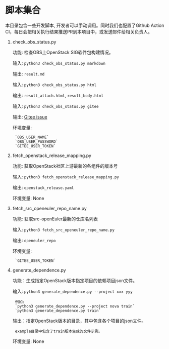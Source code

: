 # 脚本集合

本目录包含一些开发脚本, 开发者可以手动调用。同时我们也配置了Github Action CI，每日会把相关执行结果推送PR到本项目中，或发送邮件给相关负责人。

1. check_obs_status.py

    功能: 检查OBS上OpenStack SIG软件包构建情况。

    输入: `python3 check_obs_status.py markdown`

    输出: `result.md`

    输入: `python3 check_obs_status.py html`

    输出: `result_attach.html`, `result_body.html`

    输入: `python3 check_obs_status.py gitee`

    输出: [Gitee issue](https://gitee.com/openeuler/openstack/issues)

    环境变量:

        `OBS_USER_NAME`
        `OBS_USER_PASSWORD`
        `GITEE_USER_TOKEN`

2. fetch_openstack_release_mapping.py

    功能: 获取OpenStack社区上游最新的各组件的版本号

    输入: `python3 fetch_openstack_release_mapping.py`

    输出: `openstack_release.yaml`

    环境变量: None

3. fetch_src_openeuler_repo_name.py

    功能: 获取src-openEuler最新的仓库名列表

    输入: `python3 fetch_src_openeuler_repo_name.py`

    输出: `openeuler_repo`

    环境变量:

        `GITEE_USER_TOKEN`

4. generate_dependence.py

    功能：生成指定OpenStack版本指定项目的依赖项目json文件。

    输入: `python3 generate_dependence.py --project xxx yyy`

        例如:
        `python3 generate_dependence.py --project nova train`
        `python3 generate_dependence.py train`

    输出：指定OpenStack版本的目录，其中包含各个项目的json文件。

        example目录中包含了train版本生成的文件示例。
    
    环境变量: None
